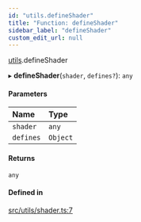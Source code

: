 ```yaml
---
id: "utils.defineShader"
title: "Function: defineShader"
sidebar_label: "defineShader"
custom_edit_url: null
---
```


[utils](../namespaces/utils.md).defineShader

▸ **defineShader**(`shader`, `defines?`): `any`

#### Parameters

| Name | Type |
| :------ | :------ |
| `shader` | `any` |
| `defines` | `Object` |

#### Returns

`any`

#### Defined in

[src/utils/shader.ts:7](https://github.com/sakitam-gis/vis-engine/blob/master/src/utils/shader.ts#L7)
